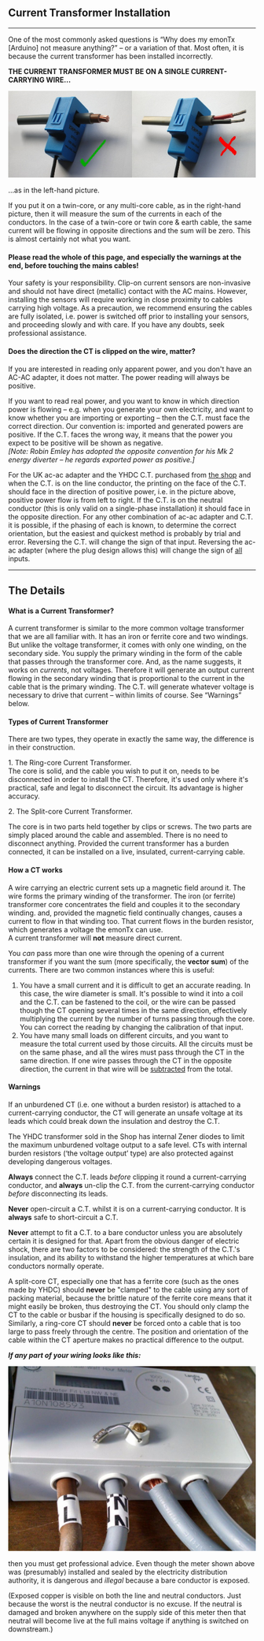 ## Current Transformer Installation

***

One of the most commonly asked questions is “Why does my emonTx [Arduino] not measure anything?” – or a variation of that. Most often, it is because the current transformer has been installed incorrectly.

**THE CURRENT TRANSFORMER MUST BE ON A SINGLE CURRENT-CARRYING WIRE…**

![CT on cable - right & wrong](files/CT-on-cable.jpg)

…as in the left-hand picture.

If you put it on a twin-core, or any multi-core cable, as in the right-hand picture, then it will measure the sum of the currents in each of the conductors. In the case of a twin-core or twin core & earth cable, the same current will be flowing in opposite directions and the sum will be zero. This is almost certainly not what you want.

<!-----------------------------Warning----------------------------------------->

<div class="warning">

<h4> Please read the whole of this page, and especially the warnings at the end, before touching the mains cables!</h4>
<p>Your safety is your responsibility. Clip-on current sensors are non-invasive and should not have direct (metallic) contact with the AC mains. However, installing the sensors will require working in close proximity to cables carrying high voltage. As a precaution, we recommend ensuring the cables are fully isolated, i.e. power is switched off prior to installing your sensors, and proceeding slowly and with care. If you have any doubts, seek professional assistance.</p>

</div>

<!-----------------------------/Warning---------------------------------------->

#### Does the direction the CT is clipped on the wire, matter?

If you are interested in reading only apparent power, and you don't have an AC-AC adapter, it does not matter. The power reading will always be positive.

If you want to read real power, and you want to know in which direction power is flowing – e.g. when you generate your own electricity, and want to know whether you are importing or exporting – then the C.T. must face the correct direction. Our convention is: imported and generated powers are positive. If the C.T. faces the wrong way, it means that the power you expect to be positive will be shown as negative.  
_[Note: Robin Emley has adopted the opposite convention for his Mk 2 energy diverter – he regards _exported_ power as positive.]_

For the UK ac-ac adapter and the YHDC C.T. purchased from [the shop](https://shop.openenergymonitor.com/components/) and when the C.T. is on the line conductor, the printing on the face of the C.T. should face in the direction of positive power, i.e. in the picture above, positive power flow is from left to right. If the C.T. is on the neutral conductor (this is only valid on a single-phase installation) it should face in the opposite direction. For any other combination of ac-ac adapter and C.T. it is possible, if the phasing of each is known, to determine the correct orientation, but the easiest and quickest method is probably by trial and error. Reversing the C.T. will change the sign of that input. Reversing the ac-ac adapter (where the plug design allows this) will change the sign of <u>all</u> inputs.

***

## The Details

#### What is a Current Transformer?

A current transformer is similar to the more common voltage transformer that we are all familiar with. It has an iron or ferrite core and two windings. But unlike the voltage transformer, it comes with only one winding, on the secondary side. You supply the primary winding in the form of the cable that passes through the transformer core. And, as the name suggests, it works on _currents_, not voltages. Therefore it will generate an output current flowing in the secondary winding that is proportional to the current in the cable that is the primary winding. The C.T. will generate whatever voltage is necessary to drive that current – within limits of course. See “Warnings” below.

#### Types of Current Transformer

There are two types, they operate in exactly the same way, the difference is in their construction.

1\. The Ring-core Current Transformer.  
The core is solid, and the cable you wish to put it on, needs to be disconnected in order to install the CT. Therefore, it's used only where it's practical, safe and legal to disconnect the circuit. Its advantage is higher accuracy.

2\. The Split-core Current Transformer.

The core is in two parts held together by clips or screws. The two parts are simply placed around the cable and assembled. There is no need to disconnect anything. Provided the current transformer has a burden connected, it can be installed on a live, insulated, current-carrying cable.

#### How a CT works

A wire carrying an electric current sets up a magnetic field around it. The wire forms the primary winding of the transformer. The iron (or ferrite) transformer core concentrates the field and couples it to the secondary winding. and, provided the magnetic field continually changes, causes a current to flow in that winding too. That current flows in the burden resistor, which generates a voltage the emonTx can use.  
A current transformer will **not** measure direct current.

You _can_ pass more than one wire through the opening of a current transformer if you want the sum (more specifically, the **vector sum**) of the currents. There are two common instances where this is useful:

1.  You have a small current and it is difficult to get an accurate reading. In this case, the wire diameter is small. It's possible to wind it into a coil and the C.T. can be fastened to the coil, or the wire can be passed though the CT opening several times in the same direction, effectively multiplying the current by the number of turns passing through the core. You can correct the reading by changing the calibration of that input.
2.  You have many small loads on different circuits, and you want to measure the total current used by those circuits. All the circuits must be on the same phase, and all the wires must pass through the CT in the same direction. If one wire passes through the CT in the opposite direction, the current in that wire will be <u>subtracted</u> from the total.

#### Warnings

If an unburdened CT (i.e. one without a burden resistor) is attached to a current-carrying conductor, the CT will generate an unsafe voltage at its leads which could break down the insulation and destroy the C.T.

The YHDC transformer sold in the Shop has internal Zener diodes to limit the maximum unburdened voltage output to a safe level. CTs with internal burden resistors (‘the voltage output’ type) are also protected against developing dangerous voltages.

**Always** connect the C.T. leads _before_ clipping it round a current-carrying conductor, and **always** un-clip the C.T. from the current-carrying conductor _before_ disconnecting its leads.

**Never** open-circuit a C.T. whilst it is on a current-carrying conductor. It is **always** safe to short-circuit a C.T.

**Never** attempt to fit a C.T. to a bare conductor unless you are absolutely certain it is designed for that. Apart from the obvious danger of electric shock, there are two factors to be considered: the strength of the C.T.'s insulation, and its ability to withstand the higher temperatures at which bare conductors normally operate.

A split-core CT, especially one that has a ferrite core (such as the ones made by YHDC) should **never** be "clamped" to the cable using any sort of packing material, because the brittle nature of the ferrite core means that it might easily be broken, thus destroying the CT. You should only clamp the CT to the cable or busbar if the housing is specifically designed to do so. Similarly, a ring-core CT should **never** be forced onto a cable that is too large to pass freely through the centre. The position and orientation of the cable within the CT aperture makes no practical difference to the output.

_**If any part of your wiring looks like this:**_

![](files/dangerous_meter_install.jpg)

then you must get professional advice. Even though the meter shown above was (presumably) installed and sealed by the electricity distribution authority, it is dangerous and _illegal_ because a bare conductor is exposed.

(Exposed copper is visible on both the line and neutral conductors. Just because the worst is the neutral conductor is no excuse. If the neutral is damaged and broken anywhere on the supply side of this meter then that neutral will become live at the full mains voltage if anything is switched on downstream.)
